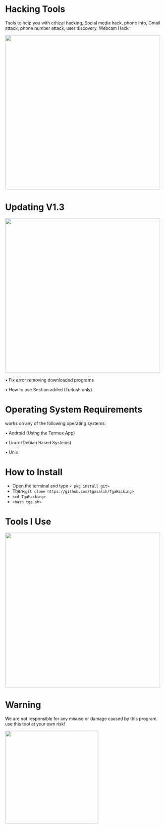 # Hacking Tools
Tools to help you with ethical hacking, Social media hack, phone info, Gmail attack, phone number attack, user discovery, Webcam Hack

<img width="500" src="https://i.ibb.co/3CNQWNn/Screenshot-2021-06-02-23-16-09.png"/>

# Updating V1.3

<img width="500" src="https://media.discordapp.net/attachments/807970255908896779/849969173194473482/Screenshot_2021-06-03_14-11-56.png"/>

• Fix error removing downloaded programs

• How to use Section added (Turkish only)


# Operating System Requirements
works on any of the following operating systems:

• Android (Using the Termux App)

• Linux (Debian Based Systems)

• Unix

# How to Install
* Open the terminal and type `< pkg install git>`
* Then`<git clone https://github.com/tgasalih/TgaHacking>`
* `<cd TgaHacking>`
* `<bash tga.sh>`
 
# Tools I Use
<img width="500" src="https://www.stevemar.net/images/generic/bash.png"/>

# Warning

We are not responsible for any misuse or damage caused by this program. use this tool at your own risk!

<img width="300" src="https://i.ibb.co/7SfcrYN/kisspng-risk-computer-icons-hazard-clip-art-risk-5ac035890570d1-2697966315225460570223-removebg-prev.png"/>

